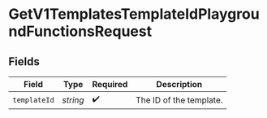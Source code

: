 # GetV1TemplatesTemplateIdPlaygroundFunctionsRequest


## Fields

| Field                   | Type                    | Required                | Description             |
| ----------------------- | ----------------------- | ----------------------- | ----------------------- |
| `templateId`            | *string*                | :heavy_check_mark:      | The ID of the template. |